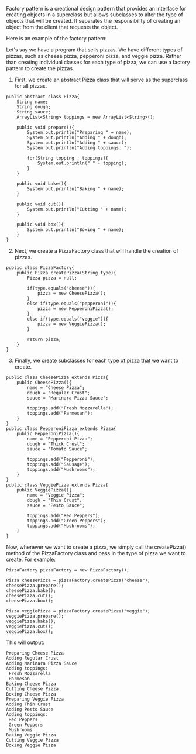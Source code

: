 

Factory pattern is a creational design pattern that provides an interface for creating objects in a superclass but allows subclasses to alter the type of objects that will be created. It separates the responsibility of creating an object from the client that requests the object. 

Here is an example of the factory pattern:

Let's say we have a program that sells pizzas. We have different types of pizzas, such as cheese pizza, pepperoni pizza, and veggie pizza. Rather than creating individual classes for each type of pizza, we can use a factory pattern to create the pizzas.

1. First, we create an abstract Pizza class that will serve as the superclass for all pizzas. 

```
public abstract class Pizza{
    String name;
    String dough;
    String sauce;
    ArrayList<String> toppings = new ArrayList<String>();
    
    public void prepare(){
        System.out.println("Preparing " + name);
        System.out.println("Adding " + dough);
        System.out.println("Adding " + sauce);
        System.out.println("Adding toppings: ");
        
        for(String topping : toppings){
            System.out.println(" " + topping);
        }
    }
    
    public void bake(){
        System.out.println("Baking " + name);
    }
    
    public void cut(){
        System.out.println("Cutting " + name);
    }
    
    public void box(){
        System.out.println("Boxing " + name);
    }
}
```

2. Next, we create a PizzaFactory class that will handle the creation of pizzas. 

```
public class PizzaFactory{
    public Pizza createPizza(String type){
        Pizza pizza = null;
        
        if(type.equals("cheese")){
            pizza = new CheesePizza();
        }
        else if(type.equals("pepperoni")){
            pizza = new PepperoniPizza();
        }
        else if(type.equals("veggie")){
            pizza = new VeggiePizza();
        }
        
        return pizza;
    }
}
```

3. Finally, we create subclasses for each type of pizza that we want to create. 

```
public class CheesePizza extends Pizza{
    public CheesePizza(){
        name = "Cheese Pizza";
        dough = "Regular Crust";
        sauce = "Marinara Pizza Sauce";
        
        toppings.add("Fresh Mozzarella");
        toppings.add("Parmesan");
    }
}
public class PepperoniPizza extends Pizza{
    public PepperoniPizza(){
        name = "Pepperoni Pizza";
        dough = "Thick Crust";
        sauce = "Tomato Sauce";
        
        toppings.add("Pepperoni");
        toppings.add("Sausage");
        toppings.add("Mushrooms");
    }
}
public class VeggiePizza extends Pizza{
    public VeggiePizza(){
        name = "Veggie Pizza";
        dough = "Thin Crust";
        sauce = "Pesto Sauce";
        
        toppings.add("Red Peppers");
        toppings.add("Green Peppers");
        toppings.add("Mushrooms");
    }
}
```

Now, whenever we want to create a pizza, we simply call the createPizza() method of the PizzaFactory class and pass in the type of pizza we want to create. For example:

```
PizzaFactory pizzaFactory = new PizzaFactory();

Pizza cheesePizza = pizzaFactory.createPizza("cheese");
cheesePizza.prepare();
cheesePizza.bake();
cheesePizza.cut();
cheesePizza.box();

Pizza veggiePizza = pizzaFactory.createPizza("veggie");
veggiePizza.prepare();
veggiePizza.bake();
veggiePizza.cut();
veggiePizza.box();
```

This will output:

```
Preparing Cheese Pizza
Adding Regular Crust
Adding Marinara Pizza Sauce
Adding toppings:
 Fresh Mozzarella
 Parmesan
Baking Cheese Pizza
Cutting Cheese Pizza
Boxing Cheese Pizza
Preparing Veggie Pizza
Adding Thin Crust
Adding Pesto Sauce
Adding toppings:
 Red Peppers
 Green Peppers
 Mushrooms
Baking Veggie Pizza
Cutting Veggie Pizza
Boxing Veggie Pizza
```